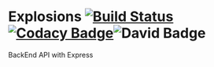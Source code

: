 # Explosions [![Build Status](https://travis-ci.com/ArcaDelDelirio/explotionExpress.svg?branch=master)](https://travis-ci.com/ArcaDelDelirio/explotionExpress)[![Codacy Badge](https://api.codacy.com/project/badge/Grade/c1b7217d1bb7450fbdca2be20877650e)](https://www.codacy.com/app/ArcaDelDelirio/explotionExpress?utm_source=github.com&amp;utm_medium=referral&amp;utm_content=ArcaDelDelirio/explotionExpress&amp;utm_campaign=Badge_Grade)![David Badge](https://david-dm.org/ArcaDelDelirio/explotionExpress.svg)
BackEnd API with Express 
